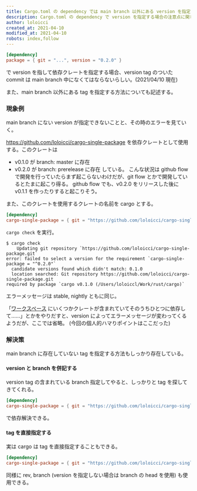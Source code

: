 ```yaml
---
title: Cargo.toml の dependency では main branch 以外にある version を指定できない
description: Cargo.toml の dependency で version を指定する場合の注意点に関して。主に、version が指す tag と branch の関係に関して。また、main branch にない tag を指定する方法。
author: loloicci
created_at: 2021-04-10
modified_at: 2021-04-10
robots: index,follow
---
```


```Cargo.toml
[dependency]
package = { git = "...", version = "0.2.0" }
```

で version を指して依存クレートを指定する場合、version tag のついた commit は main branch 中になくてはならないらしい。(2021/04/10 現在)

また、main branch 以外にある tag を指定する方法についても記述する。

### 現象例
main branch にない version が指定できないことと、その時のエラーを見ていく。

https://github.com/loloicci/cargo-single-package を依存クレートとして使用する。このクレートは
- v0.1.0 が branch: master に存在
- v0.2.0 が branch: prerelease に存在
している。
こんな状況は github flow で開発を行っていたらまず起こらないわけだが、git flow とかで開発しているとたまに起こり得る。
github flow でも、v0.2.0 をリリースした後に v0.1.1 を作ったりすると起こりそう。

また、このクレートを使用するクレートの名前を cargo とする。

```Cargo.toml
[dependency]
cargo-single-package = { git = "https://github.com/loloicci/cargo-single-package", version = "0.2.0" }
```

`cargo check` を実行。

```shell
$ cargo check
    Updating git repository `https://github.com/loloicci/cargo-single-package.git`
error: failed to select a version for the requirement `cargo-single-package = "^0.2.0"` 
  candidate versions found which didn't match: 0.1.0
  location searched: Git repository https://github.com/loloicci/cargo-single-package.git
required by package `cargo v0.1.0 (/Users/loloiccl/Work/rust/cargo)`
```

エラーメッセージは stable, nightly ともに同じ。

「[ワークスペース](https://doc.rust-jp.rs/book-ja/ch14-03-cargo-workspaces.html) にいくつかクレートが含まれていてそのうちひとつに依存して……」とかをやりだすと、version によってエラーメッセージが変わってくるようだが、ここでは省略。
(今回の個人的ハマりポイントはここだった)

### 解決策
main branch に存在していない tag を指定する方法もしっかり存在している。

#### version と branch を併記する
version tag の含まれている branch 指定してやると、しっかりと tag を探してきてくれる。


```Cargo.toml
[dependency]
cargo-single-package = { git = "https://github.com/loloicci/cargo-single-package", version = "0.2.0", branch = "prerelease" }
```

で依存解決できる。

#### tag を直接指定する
実は cargo は tag を直接指定することもできる。

```Cargo.toml
[dependency]
cargo-single-package = { git = "https://github.com/loloicci/cargo-single-package", tag = "v0.2.0" }
```

同様に rev, branch (version を指定しない場合は branch の head を使用) も使用できる。
